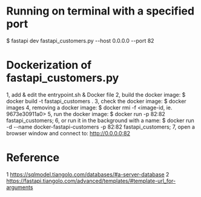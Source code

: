 # Running on terminal with a specified port
$ fastapi dev fastapi_customers.py --host 0.0.0.0  --port 82

# Dockerization of fastapi_customers.py 

1, add & edit the entrypoint.sh & Docker file 
2, build the docker image: $ docker build -t fastapi_customers . 
3, check the docker image: $ docker images 
4, removing a docker image: $ docker rmi -f <image-id, ie. 9673e30911a0> 
5, run the docker image: $ docker run -p 82:82 fastapi_customers; 
6, or run it in the background with a name: $ docker run -d --name docker-fastapi-customers -p 82:82 fastapi_customers; 
7, open a browser window and connect to: http://0.0.0.0:82

# Reference 
1 https://sqlmodel.tiangolo.com/databases/#a-server-database 
2 https://fastapi.tiangolo.com/advanced/templates/#template-url_for-arguments
